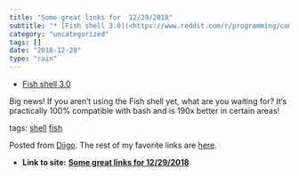 ```yaml
---
title: "Some great links for  12/29/2018"
subtitle: "* [Fish shell 3.0](<https://www.reddit.com/r/programming/comments/aabai1/fish_shell_30/?st=JQ88H4HL&..."
category: "uncategorized"
tags: []
date: "2018-12-28"
type: "rain"
---
```

* [Fish shell 3.0](<https://www.reddit.com/r/programming/comments/aabai1/fish_shell_30/?st=JQ88H4HL&sh=d8b24ec5>)

Big news! If you aren’t using the Fish shell yet, what are you waiting for?
It’s practically 100% compatible with bash and is 190x better in certain
areas!

tags: [shell](<https://www.diigo.com/user/pitosalas/shell>)
[fish](<https://www.diigo.com/user/pitosalas/fish>)

Posted from [Diigo](<https://www.diigo.com>). The rest of my favorite links
are [here](<https://www.diigo.com/user/pitosalas>).


* **Link to site:** **[Some great links for  12/29/2018](None)**